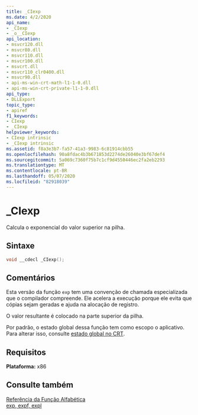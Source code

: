 ```yaml
---
title: _CIexp
ms.date: 4/2/2020
api_name:
- _CIexp
- _o__CIexp
api_location:
- msvcr120.dll
- msvcr80.dll
- msvcr110.dll
- msvcr100.dll
- msvcrt.dll
- msvcr110_clr0400.dll
- msvcr90.dll
- api-ms-win-crt-math-l1-1-0.dll
- api-ms-win-crt-private-l1-1-0.dll
api_type:
- DLLExport
topic_type:
- apiref
f1_keywords:
- CIexp
- _CIexp
helpviewer_keywords:
- CIexp intrinsic
- _CIexp intrinsic
ms.assetid: f8a3e3b7-fa57-41a3-9983-6c81914cbb55
ms.openlocfilehash: 90a8fdac4b3b671853d2274de26040e3bf67def4
ms.sourcegitcommit: 5a069c7360f75b7c1cf9d4550446ec2fa2eb2293
ms.translationtype: MT
ms.contentlocale: pt-BR
ms.lasthandoff: 05/07/2020
ms.locfileid: "82918039"
---
```

# <a name="_ciexp"></a>_CIexp

Calcula o exponencial do valor superior na pilha.

## <a name="syntax"></a>Sintaxe

```cpp
void __cdecl _CIexp();
```

## <a name="remarks"></a>Comentários

Esta versão da função `exp` tem uma convenção de chamada especializada que o compilador compreende. Ele acelera a execução porque ele evita que cópias sejam geradas e ajuda na alocação de registro.

O valor resultante é colocado na parte superior da pilha.

Por padrão, o estado global dessa função tem como escopo o aplicativo. Para alterar isso, consulte [estado global no CRT](global-state.md).

## <a name="requirements"></a>Requisitos

**Plataforma:** x86

## <a name="see-also"></a>Consulte também

[Referência da Função Alfabética](../c-runtime-library/reference/crt-alphabetical-function-reference.md)<br/>
[exp, expf, expl](../c-runtime-library/reference/exp-expf.md)

